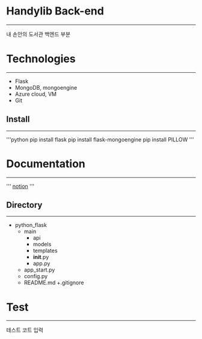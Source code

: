 # Handylib Back-end
------------
내 손안의 도서관 백엔드 부분


# Technologies
------------
+ Flask
+ MongoDB, mongoengine
+ Azure cloud, VM
+ Git


## Install
------------
'''python
pip install flask
pip install flask-mongoengine
pip install PILLOW
'''

# Documentation
------------
'''
[notion](https://www.notion.so/backend-c26e987ceb954576b7578e6503940495)
'''
## Directory
------------
+ python_flask
    + main
        + api
        + models
        + templates
        + __init__.py
        + app.py
    + app_start.py
    + config.py
    + README.md
    +.gitignore

# Test
------------
테스트 코트 입력